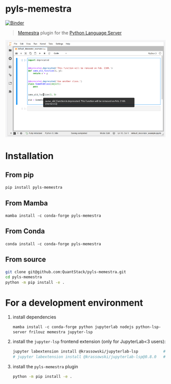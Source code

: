 # pyls-memestra

[![Binder](https://mybinder.org/badge_logo.svg)](https://mybinder.org/v2/gh/QuantStack/pyls-memestra/master?urlpath=/lab/tree/binder/default_decorator_example.ipynb)

> [Memestra](https://github.com/QuantStack/memestra/) plugin for the [Python Language Server](https://github.com/palantir/python-language-server)

![screenshot](./screenshot.png)

# Installation

## From pip

`pip install pyls-memestra`

## From Mamba

`mamba install -c conda-forge pyls-memestra`

## From Conda

`conda install -c conda-forge pyls-memestra`

## From source

```bash
git clone git@github.com:QuantStack/pyls-memestra.git
cd pyls-memestra
python -m pip install -e .
```

# For a development environment

1. install dependencies

    ```
    mamba install -c conda-forge python jupyterlab nodejs python-lsp-server frilouz memestra jupyter-lsp
    ```

2. install the `jupyter-lsp` frontend extension (only for JupyterLab<3 users):

    ```bash
    jupyter labextension install @krassowski/jupyterlab-lsp           # for JupyterLab 2.x
    # jupyter labextension install @krassowski/jupyterlab-lsp@0.8.0   # for JupyterLab 1.x
    ```

3. install the `pyls-memestra` plugin

    ```bash
    python -m pip install -e .
    ```
